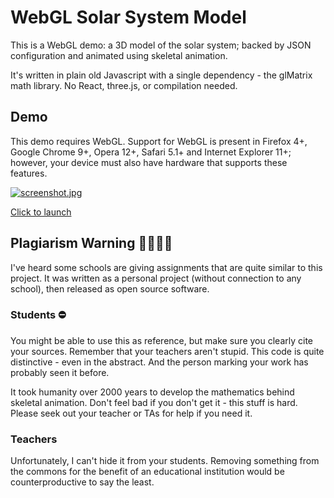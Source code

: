 # WebGL Solar System Model

This is a WebGL demo: a 3D model of the solar system; backed by JSON configuration and animated using skeletal animation.

It's written in plain old Javascript with a single dependency - the glMatrix math library. No React, three.js, or compilation needed.


## Demo
This demo requires WebGL. Support for WebGL is present in Firefox 4+, Google Chrome 9+, Opera 12+, Safari 5.1+ and Internet Explorer 11+; however, your device must also have hardware that supports these features.

[![screenshot.jpg](https://bitbucket.org/repo/dMaXz9/images/1232650684-screenshot.jpg)](http://bailus.github.io/WebGL-Solar-System/)

[Click to launch](http://bailus.github.io/WebGL-Solar-System/)


##  Plagiarism Warning 👮‍♀👮‍♂️ 
I've heard some schools are giving assignments that are quite similar to this project. It was written as a personal project (without connection to any school), then released as open source software.

### Students ⛔ 
You might be able to use this as reference, but make sure you clearly cite your sources. Remember that your teachers aren't stupid. This code is quite distinctive - even in the abstract. And the person marking your work has probably seen it before.

It took humanity over 2000 years to develop the mathematics behind skeletal animation. Don't feel bad if you don't get it - this stuff is hard. Please seek out your teacher or TAs for help if you need it.

### Teachers
Unfortunately, I can't hide it from your students. Removing something from the commons for the benefit of an educational institution would be counterproductive to say the least.
